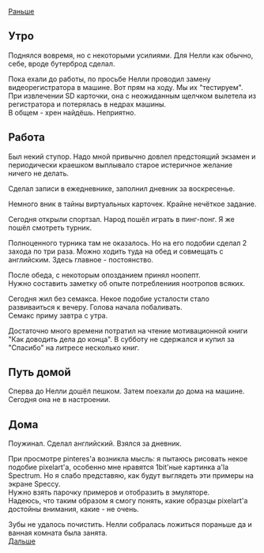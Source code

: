 [Раньше](2020.06.21.md)  
## Утро
Поднялся вовремя, но с некоторыми усилиями. Для Нелли как обычно, себе, вроде бутерброд сделал.

Пока ехали до работы, по просьбе Нелли проводил замену видеорегистратора в машине. Вот прям на ходу. Мы их "тестируем". При извлечении SD карточки, она с неожиданным щелчком вылетела из регистратора и потерялась в недрах машины.  
В общем - хрен найдёшь. Неприятно.
## Работа
Был некий ступор. Надо мной привычно довлел предстоящий экзамен и периодически краешком выплывало старое истеричное желание ничего не делать.

Сделал записи в ежедневнике, заполнил дневник за воскресенье.

Немного вник в тайны виртуальных карточек. Крайне нечёткое задание.

Сегодня открыли спортзал. Народ пошёл играть в пинг-понг. Я же пошёл смотреть турник. 

Полноценного турника там не оказалось. Но на его подобии сделал 2 захода по три раза. Можно ходить туда на обед и совмещать с английским. Здесь главное - постоянство.

После обеда, с некоторым опозданием принял ноопепт.  
Нужно составить заметку об опыте потреблениия ноотропов всяких.

Сегодня жил без семакса. Некое подобие усталости стало развиваиться к вечеру. Голова начала побаливать.  
Семакс приму завтра с утра.

Достаточно много времени потратил на чтение мотивационной книги "Как доводить дела до конца". В субботу не сдержался и купил за "Спасибо" на литресе несколько книг.
## Путь домой
Сперва до Нелли дошёл пешком. Затем поехали до дома на машине.  
Сегодня она не в настроении.
## Дома
Поужинал. Сделал английский. Взялся за дневник.

При просмотре pinteres'а возникла мысль: я пытаюсь рисовать некое подобие pixelart'а, особенно мне нравятся 1bit'ные картинка a'la Spectrum. Но я слабо представяю, как будут выглядеть эти примеры на экране Speccy.  
Нужно взять парочку примеров и отобразить в эмуляторе.  
Надеюсь, что таким образом я смогу понять, какие образцы pixelart'а достойны внимания, какие - не очень.

Зубы не удалось почистить. Нелли собралась ложиться пораньше да и ванная комната была занята.  
[Дальше](2020.06.23.md)